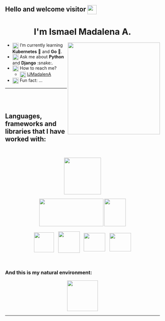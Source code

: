 <!--
**IsMadalena/IsMadalena** is a ✨ _special_ ✨ repository because its `README.md` (this file) appears on your GitHub profile.

Here are some ideas to get you started:
- 🔭 I’m currently working on ...
- 👯 I’m looking to collaborate on ...
- 🤔 I’m looking for help with ...

<img src="https://media.giphy.com/media/heIX5HfWgEYlW/giphy.gif" width="300" height="300" align="center"/>
<img src="https://media.giphy.com/media/WFZvB7VIXBgiz3oDXE/giphy.gif" width="300" height="300" align="center"/>
<img src="https://media.giphy.com/media/cYU6YcPE5YlJxh6otp/giphy.gif" width="300" height="300" align="center"/>
<img src="https://media.giphy.com/media/rygLdXcJlqYqQbaUr0/giphy-downsized-large.gif" width="300" height="300" align="center"/>
https://media.giphy.com/media/Kfl09udXYhbjajJwEt/giphy.gif
https://media.giphy.com/media/J2awouDsf23R2vo2p5/giphy.gif
https://giphy.com/stickers/transparent-emoji-emojivid-QaZ0Yu5CbHu4HpBcyZ
https://giphy.com/stickers/transparent-emoji-emojivid-h8CYgLGGiBbA32rcOC
https://giphy.com/stickers/emoji-chart-graph-IzLejEn5juzsLN4AqX
<img align="center" HSPACE="5" src="https://www.eventslooped.com/posts/img/sexy-programming-languages-to-learn-2020/gopher-dance.gif" width="70" height="70" />

AZURE:
<img src="https://am3pap007files.storage.live.com/y4m36khvbMH-QVohzbxeiVuGllfg8t47UEu1GRGYWj9vgp2nteS7eKqtii1FtQppvNwbY4nfNLGADI8iDyYnLMkl9aVVO8VRcWrBh0CXssMtaQyhsxN8WZGzHOsgmIunvs7ff6kvqnX0t0dcwymK-BmrGxNuf2L_SDizgcxO2zEcn7kJqXHJlcsaIivdtGse0rR?width=1200&height=936&cropmode=none" width="1200" height="936" />

-->

## Hello and welcome visitor <img align="center" src="https://media.giphy.com/media/dalJ0CpF7hwmN1nZXe/giphy.gif" width="30" height="30" />

<h1 align="center"> I'm Ismael Madalena A. </h1>

<img src="https://media.giphy.com/media/wwg1suUiTbCY8H8vIA/giphy-downsized-large.gif" width="300" height="300" align="right"/>

<div>
  <ul>
    <li> <img align="center" src="https://media.giphy.com/media/JmIJQRb9RnqxvHgvzf/giphy.gif" width="20" height="20" /> I’m currently learning <b>Kubernetes</b> 🐳 and <b>Go</b> 🐰. </li>
    <li> <img align="center" src="https://media.giphy.com/media/v1.Y2lkPTc5MGI3NjExMWYxMGFjMTA3NTA5NTZiZGZhODY5MWUxODg3ODU4MzdhOWZmMjQ3YiZlcD12MV9pbnRlcm5hbF9naWZzX2dpZklkJmN0PXM/Za38Y5tjGnsvrzRDZa/giphy.gif" width="20" height="20" /> Ask me about <b>Python</b> and <b>Django</b> :snake:. </li>
    <li> <img align="center" src="https://media.giphy.com/media/m7dLILmScZoGjiO2Nw/giphy.gif" width="20" height="20" /> How to reach me?
      <ul>
        <li> <img align="center" src="https://am3pap007files.storage.live.com/y4mMSz9B7JCfMJAotl7RhGUtCY-HTn7zamFv9yev7eX2U6rVBdFesHEx35cGZrrTRI9VQsREOmnw2I_BXdIemGVJdyji9DcNdSCfnGmASYBRWJRLnr-yHdlCJiYRW22njgZugP5SVvCmcpYxv9uM8D575S_Q30qbQcadNESt1hQAYkmCLl1fpc8qWbk62uEd82x?width=410&height=416&cropmode=none" width="20" height="20" /> <a href="https://www.linkedin.com/in/ijmadalena/">IJMadalenA</a> </li>
      </ul>
    </li>
    <li> <img align="center" src="https://media.giphy.com/media/QuVhBJhDRG3Wr5vIOr/giphy.gif" width="20" height="20" /> Fun fact: ... </li> 
  </ul>
</div>

___

<br>
<br>

## __Languages, frameworks and libraries that I have worked with:__

<br>

<p align="center">
  <img src="https://cdn-icons-png.flaticon.com/512/5968/5968350.png" width="120" height="120" />
</p>

<p align="center">
  <img src="https://am3pap007files.storage.live.com/y4mDsCmYS_z8VvAarZR3_Kuf0eDf1aEcITo95HseHOHOWViMAq8Jaux5toQjlYk_Kar77f8gkgrgDyCy6KDDUKWBKpI6h6AMnuWZL6bFNgIkav_N8kfpdc-yOm-Ic8fp4wrZSu269GpNdq2FzV9PgqO-YOInsOI0ZdVHD4iDeIMBsVpe1oQaVkuEtCoO-t-jAhN?width=1300&height=574&cropmode=none" width="209" height="90" />
  <img src="https://cdn.freebiesupply.com/logos/large/2x/django-logo-png-transparent.png" width="70" height="90" />
</p>

<p align="center">
  <img align="center" HSPACE="5" src="https://user-images.githubusercontent.com/2575745/67964810-4d9a2980-fbd7-11e9-8cf7-661ded187ee6.png" width="65" height="65" />
  <img align="center" HSPACE="5" src="https://cdn-icons-png.flaticon.com/512/5969/5969059.png" width="70" height="70" />
  <img align="center" HSPACE="5" src="https://am3pap007files.storage.live.com/y4mBrVpiyY4TsDler1vVSik-ITatlVyaCF4RVLUX2fpCAY_Xorf1sXRsq7CXfd4pPCbyl1u5EDfg7YedtiraE8HJPv5hJEJ7FAPxSXxXPFyiFIq4dh5OaJxzfIrspth4d1SmSrQGkImX4EPyGI86vJAicdexyevFHJBcSKCUZXG8teJo_hcjMbKNvWiuSR7mOJa?width=2400&height=2400&cropmode=none" width="70" height="60" />
  <img align="center" HSPACE="5" src="https://cdn.freebiesupply.com/logos/large/2x/postgresql-logo-png-transparent.png" width="70" height="60" />
</p>

<br>

### And this is my natural environment:

<p align="center">
  <img align="center" HSPACE="10" src="https://media.giphy.com/media/cYU6YcPE5YlJxh6otp/giphy.gif" width="100" height="100" />

___
